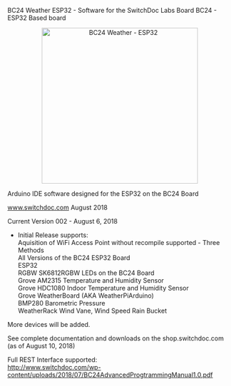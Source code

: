 
BC24 Weather ESP32 -  Software for the SwitchDoc Labs Board BC24 - ESP32 Based board

<p align="center">
  <img src="http://www.switchdoc.com/wp-content/uploads/2018/08/IMG_6975-e1533610370436.jpg" width="350" title="BC24 Weather - ESP32 ">
</p>

Arduino IDE software designed for the ESP32 on the BC24 Board 

www.switchdoc.com
August 2018 

Current Version 002 - August 6, 2018 

- Initial Release supports:<BR>
Aquisition of WiFi Access Point without recompile supported - Three Methods<BR>
All Versions of the BC24 ESP32 Board<BR>
ESP32<BR>
RGBW SK6812RGBW LEDs on the BC24 Board<BR>
Grove AM2315 Temperature and Humidity Sensor<BR>
Grove HDC1080 Indoor Temperature and Humidity Sensor<BR>
Grove WeatherBoard (AKA WeatherPiArduino) <BR>
BMP280 Barometric Pressure<BR>
WeatherRack Wind Vane, Wind Speed Rain Bucket <BR>

More devices will be added.

See complete documentation and downloads on the shop.switchdoc.com (as of August 10, 2018)

Full REST Interface supported:<BR>
http://www.switchdoc.com/wp-content/uploads/2018/07/BC24AdvancedProgtrammingManual1.0.pdf








